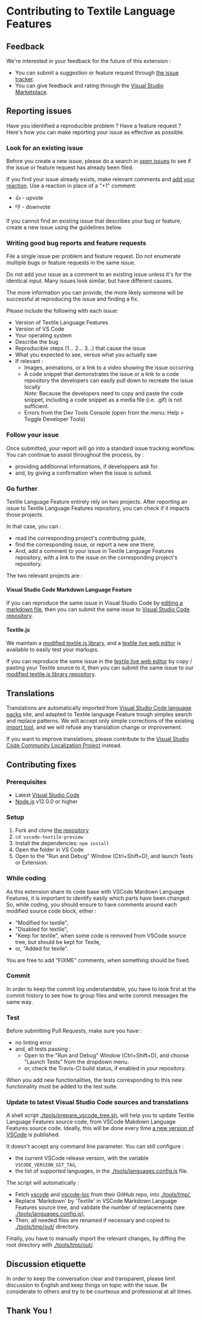 # Contributing to Textile Language Features

## Feedback

We're interested in your feedback for the future of this extension :
* You can submit a suggestion or feature request through [the issue tracker](https://github.com/GehDoc/vscode-textile-preview/issues).
* You can give feedback and rating through the [Visual Studio Marketplace](https://marketplace.visualstudio.com/items?itemName=GehDoc.vscode-textile-preview).


## Reporting issues

Have you identified a reproducible problem ? Have a feature request ?
Here's how you can make reporting your issue as effective as possible.

### Look for an existing issue

Before you create a new issue, please do a search in [open issues](https://github.com/GehDoc/vscode-textile-preview/issues) to see if the issue or feature request has already been filed.

If you find your issue already exists, make relevant comments and [add your reaction](https://github.blog/2016-03-10-add-reactions-to-pull-requests-issues-and-comments/). Use a reaction in place of a "+1" comment:
* :+1: - upvote
* :-1: - downvote

If you cannot find an existing issue that describes your bug or feature, create a new issue using the guidelines below.

### Writing good bug reports and feature requests

File a single issue per problem and feature request. Do not enumerate multiple bugs or feature requests in the same issue.

Do not add your issue as a comment to an existing issue unless it's for the identical input. Many issues look similar, but have different causes.

The more information you can provide, the more likely someone will be successful at reproducing the issue and finding a fix.

Please include the following with each issue:
* Version of Textile Language Features
* Version of VS Code
* Your operating system
* Describe the bug
* Reproducible steps (1... 2... 3...) that cause the issue
* What you expected to see, versus what you actually saw
* If relevant :
	* Images, animations, or a link to a video showing the issue occurring
	* A code snippet that demonstrates the issue or a link to a code repository the developers can easily pull down to recreate the issue locally  
	*Note:* Because the developers need to copy and paste the code snippet, including a code snippet as a media file (i.e. .gif) is not sufficient.
	* Errors from the Dev Tools Console (open from the menu: Help > Toggle Developer Tools)

### Follow your issue

Once submitted, your report will go into a standard issue tracking workflow. You can continue to assist throughout the process, by :
* providing additionnal informations, if developpers ask for.
* and, by giving a confirmation when the issue is solved.

### Go further

Textile Language Feature entirely rely on two projects. After reporting an issue to Textile Language Features repository, you can check if it impacts those projects.

In that case, you can :
* read the corresponding project's contributing guide,
* find the corresponding issue, or report a new one there,
* And, add a comment to your issue in Textile Language Features repository, with a link to the issue on the corresponding project's repository. 

The two relevant projects are :

#### Visual Studio Code Markdown Language Feature

If you can reproduce the same issue in Visual Studio Code by [editing a markdown file](https://code.visualstudio.com/docs/languages/markdown#_markdown-preview), then you can submit the same issue to [Visual Studio Code repository](https://github.com/microsoft/vscode/issues).

#### Textile.js 

We maintain a [modified textile.js library](https://github.com/GehDoc/textile-js), and a [textile live web editor](https://gehdoc.github.io/textile-js/) is available to easily test your markups.

If you can reproduce the same issue in the [textile live web editor](https://gehdoc.github.io/textile-js/) by copy / pasting your Textile source to it, then you can submit the same issue to our [modified textile.js library repository](https://github.com/GehDoc/textile-js/issues).

## Translations

Translations are automatically imported from [Visual Studio Code language packs](https://github.com/microsoft/vscode-loc/) site, and adapted to Textile language Feature trough simples search and replace patterns.
We will accept only simple corrections of the existing [import tool](#Update-to-latest-Visual-Studio-Code-sources-and-translations), and we will refuse any translation change or improvement.

If you want to improve translations, please contribute to the [Visual Studio Code Community Localization Project](https://github.com/Microsoft/Localization/wiki/Visual-Studio-Code-Community-Localization-Project) instead.


## Contributing fixes

### Prerequisites
* Latest [Visual Studio Code](https://code.visualstudio.com/)
* [Node.js](https://nodejs.org/) v12.0.0 or higher

### Setup
1. Fork and clone [the repository](https://github.com/GehDoc/vscode-textile-preview/)
2. `cd vscode-textile-preview`
3. Install the dependencies: `npm install`
4. Open the folder in VS Code
5. Open to the "Run and Debug" Window (Ctrl+Shift+D), and launch Tests or Extension.

### While coding
As this extension share its code base with VSCode Mardown Language Features, it is important to identify easily which parts have been changed. So, while coding, you should ensure to have comments around each modified source code block, either :
* "Modified for textile",
* "Disabled for textile",
* "Keep for textile", when some code is removed from VSCode source tree, but should be kept for Texile,
* or, "Added for texile".

You are free to add "FIXME" comments, when something should be fixed.

### Commit
In order to keep the commit log understandable, you have to look first at the commit history to see how to group files and write commit messages the same way.

### Test
Before submitting Pull Requests, make sure you have :
* no linting error
* and, all tests passing :
	* Open to the "Run and Debug" Window (Ctrl+Shift+D), and choose "Launch Tests" from the dropdown menu.
	* or, check the Travis-CI build status, if enabled in your repository.

When you add new functionalities, the tests corresponding to this new functionality must be added to the test suite.

### Update to latest Visual Studio Code sources and translations
A shell script [./tools/prepare_vscode_tree.sh](./tools/prepare_vscode_tree.sh), will help you to update Textile Language Features source code, from VSCode Makdown Language Features source code. Ideally, this will be done every time [a new version of VSCode](https://github.com/microsoft/vscode/releases) is published.

It doesn't accept any command line parameter. You can still configure :
* the current VSCode release version, with the variable `VSCODE_VERSION_GIT_TAG`,
* the list of supported languages, in the [./tools/languages.config.js](./tools/languages.config.js) file.

The script will automatically :
* Fetch [vscode](https://github.com/microsoft/vscode/) and [vscode-loc](https://github.com/microsoft/vscode-loc/) from their GitHub repo, into [./tools/tmp/](./tools/tmp/),
* Replace 'Markdown' by 'Textile' in VSCode Markdown Language Features source tree, and validate the number of replacements (see [./tools/languages.config.js](./tools/languages.config.js)),
* Then, all needed files are renamed if necessary and copied to [./tools/tmp/out/](./tools/tmp/out/) directory.

Finally, you have to manually import the relevant changes, by diffing the root directory with [./tools/tmp/out/](./tools/tmp/out/).

## Discussion etiquette

In order to keep the conversation clear and transparent, please limit discussion to English and keep things on topic with the issue. Be considerate to others and try to be courteous and professional at all times.


## Thank You !